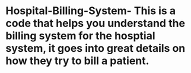 # Hospital-Billing-System- This is a code that helps you understand the billing system for the hosptial system, it goes into great details on how they try to bill a patient. 

